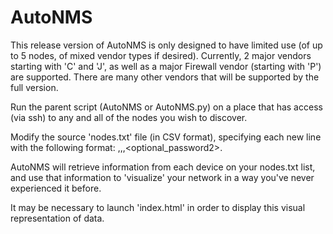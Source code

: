 # AutoNMS




This release version of AutoNMS is only designed to have limited use (of up to 5 nodes, of mixed vendor types if desired).  Currently, 2 major vendors starting with 'C' and 'J', as well as a major Firewall vendor (starting with 'P') are supported.  There are many other vendors that will be supported by the full version.  

Run the parent script (AutoNMS or AutoNMS.py) on a place that has access (via ssh) to any and all of the nodes you wish to discover.  

Modify the source 'nodes.txt' file (in CSV format), specifying each new line with the following format:  <ip address>,<username>,<password1>,<optional_password2>.  

AutoNMS will retrieve information from each device on your nodes.txt list, and use that information to 'visualize' your network in a way you've never experienced it before.  

It may be necessary to launch 'index.html' in order to display this visual representation of data.  
